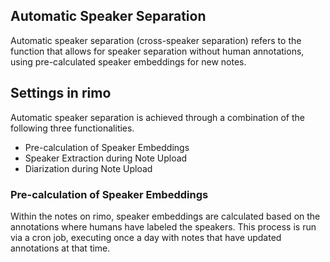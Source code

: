 ## Automatic Speaker Separation
Automatic speaker separation (cross-speaker separation) refers to the function that allows for speaker separation without human annotations, using pre-calculated speaker embeddings for new notes.

## Settings in rimo
Automatic speaker separation is achieved through a combination of the following three functionalities.

- Pre-calculation of Speaker Embeddings
- Speaker Extraction during Note Upload
- Diarization during Note Upload

### Pre-calculation of Speaker Embeddings
Within the notes on rimo, speaker embeddings are calculated based on the annotations where humans have labeled the speakers. This process is run via a cron job, executing once a day with notes that have updated annotations at that time.